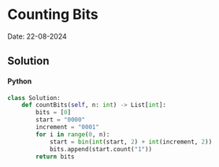 
# Counting Bits

Date: 22-08-2024

## Solution
#### Python
```python
class Solution:
    def countBits(self, n: int) -> List[int]:
        bits = [0]
        start = "0000"
        increment = "0001"
        for i in range(0, n):
            start = bin(int(start, 2) + int(increment, 2))
            bits.append(start.count("1"))
        return bits
```
        